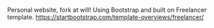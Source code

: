 Personal website, fork at will! 
Using Bootstrap and built on Freelancer template. 
https://startbootstrap.com/template-overviews/freelancer/
